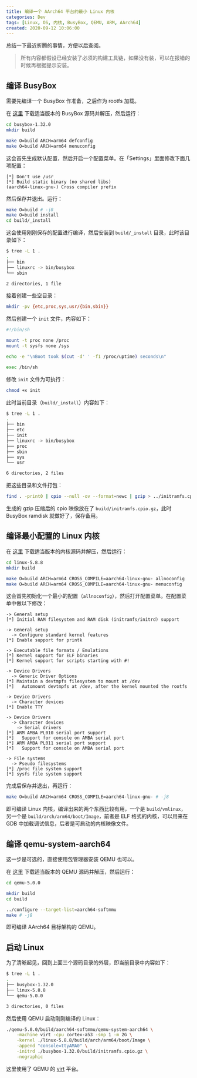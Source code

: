 ```yaml
---
title: 编译一个 AArch64 平台的最小 Linux 内核
categories: Dev
tags: [Linux, OS, 内核, BusyBox, QEMU, ARM, AArch64]
created: 2020-09-12 10:06:00
---
```


总结一下最近折腾的事情，方便以后查阅。

> 所有内容都假设已经安装了必须的构建工具链，如果没有装，可以在报错的时候再根据提示安装。

## 编译 BusyBox

需要先编译一个 BusyBox 作准备，之后作为 rootfs 加载。

在 [这里](https://busybox.net/downloads/) 下载适当版本的 BusyBox 源码并解压，然后运行：

```bash
cd busybox-1.32.0
mkdir build

make O=build ARCH=arm64 defconfig
make O=build ARCH=arm64 menuconfig
```

这会首先生成默认配置，然后开启一个配置菜单。在「Settings」里面修改下面几项配置：

```
[*] Don't use /usr
[*] Build static binary (no shared libs)
(aarch64-linux-gnu-) Cross compiler prefix
```

然后保存并退出。运行：

```bash
make O=build # -j8
make O=build install
cd build/_install
```

这会使用刚刚保存的配置进行编译，然后安装到 `build/_install` 目录，此时该目录如下：

```bash
$ tree -L 1 .
.
├── bin
├── linuxrc -> bin/busybox
└── sbin

2 directories, 1 file
```

接着创建一些空目录：

```bash
mkdir -pv {etc,proc,sys,usr/{bin,sbin}}
```

然后创建一个 `init` 文件，内容如下：

```bash
#!/bin/sh

mount -t proc none /proc
mount -t sysfs none /sys

echo -e "\nBoot took $(cut -d' ' -f1 /proc/uptime) seconds\n"

exec /bin/sh
```

修改 `init` 文件为可执行：

```bash
chmod +x init
```

此时当前目录（`build/_install`）内容如下：

```bash
$ tree -L 1 .
.
├── bin
├── etc
├── init
├── linuxrc -> bin/busybox
├── proc
├── sbin
├── sys
└── usr

6 directories, 2 files
```

把这些目录和文件打包：

```bash
find . -print0 | cpio --null -ov --format=newc | gzip > ../initramfs.cpio.gz
```

生成的 gzip 压缩后的 cpio 映像放在了 `build/initramfs.cpio.gz`，此时 BusyBox ramdisk 就做好了，保存备用。

## 编译最小配置的 Linux 内核

在 [这里](https://www.kernel.org/) 下载适当版本的内核源码并解压，然后运行：

```bash
cd linux-5.8.8
mkdir build

make O=build ARCH=arm64 CROSS_COMPILE=aarch64-linux-gnu- allnoconfig
make O=build ARCH=arm64 CROSS_COMPILE=aarch64-linux-gnu- menuconfig
```

这会首先初始化一个最小的配置（`allnoconfig`），然后打开配置菜单。在配置菜单中做以下修改：

```
-> General setup
[*] Initial RAM filesystem and RAM disk (initramfs/initrd) support

-> General setup
  -> Configure standard kernel features
[*] Enable support for printk

-> Executable file formats / Emulations
[*] Kernel support for ELF binaries
[*] Kernel support for scripts starting with #!

-> Device Drivers
  -> Generic Driver Options
[*] Maintain a devtmpfs filesystem to mount at /dev
[*]   Automount devtmpfs at /dev, after the kernel mounted the rootfs

-> Device Drivers
  -> Character devices
[*] Enable TTY

-> Device Drivers
  -> Character devices
    -> Serial drivers
[*] ARM AMBA PL010 serial port support
[*]   Support for console on AMBA serial port
[*] ARM AMBA PL011 serial port support
[*]   Support for console on AMBA serial port

-> File systems
  -> Pseudo filesystems
[*] /proc file system support
[*] sysfs file system support
```

完成后保存并退出，再运行：

```bash
make O=build ARCH=arm64 CROSS_COMPILE=aarch64-linux-gnu- # -j8
```

即可编译 Linux 内核，编译出来的两个东西比较有用，一个是 `build/vmlinux`，另一个是 `build/arch/arm64/boot/Image`，前者是 ELF 格式的内核，可以用来在 GDB 中加载调试信息，后者是可启动的内核映像文件。

## 编译 qemu-system-aarch64

这一步是可选的，直接使用包管理器安装 QEMU 也可以。

在 [这里](https://download.qemu.org/) 下载适当版本的 QEMU 源码并解压，然后运行：

```bash
cd qemu-5.0.0

mkdir build
cd build

../configure --target-list=aarch64-softmmu
make # -j8
```

即可编译 AArch64 目标架构的 QEMU。

## 启动 Linux

为了清晰起见，回到上面三个源码目录的外层，即当前目录中内容如下：

```bash
$ tree -L 1 .
.
├── busybox-1.32.0
├── linux-5.8.8
└── qemu-5.0.0

3 directories, 0 files
```

然后使用 QEMU 启动刚刚编译的 Linux：

```bash
./qemu-5.0.0/build/aarch64-softmmu/qemu-system-aarch64 \
    -machine virt -cpu cortex-a53 -smp 1 -m 2G \
    -kernel ./linux-5.8.8/build/arch/arm64/boot/Image \
    -append "console=ttyAMA0" \
    -initrd ./busybox-1.32.0/build/initramfs.cpio.gz \
    -nographic
```

这里使用了 QEMU 的 [virt](https://www.qemu.org/docs/master/system/arm/virt.html) 平台。
